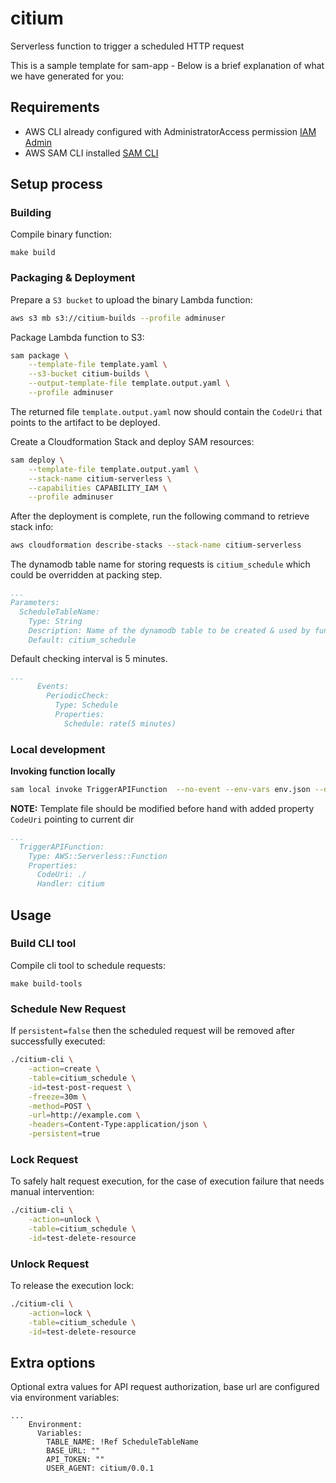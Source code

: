 # citium

Serverless function to trigger a scheduled HTTP request

This is a sample template for sam-app - Below is a brief explanation of what we have generated for you:

## Requirements

* AWS CLI already configured with AdministratorAccess permission [IAM Admin](https://docs.aws.amazon.com/IAM/latest/UserGuide/getting-started_create-admin-group.html)
* AWS SAM CLI installed [SAM CLI](https://github.com/awslabs/aws-sam-cli)

## Setup process

### Building

Compile binary function:

```shell
make build
```

### Packaging & Deployment

Prepare a `S3 bucket` to upload the binary Lambda function:

```bash
aws s3 mb s3://citium-builds --profile adminuser
```

Package Lambda function to S3:

```bash
sam package \
    --template-file template.yaml \
    --s3-bucket citium-builds \
    --output-template-file template.output.yaml \
    --profile adminuser
```

The returned file `template.output.yaml` now should contain the `CodeUri` that points to the artifact to be deployed.

Create a Cloudformation Stack and deploy SAM resources:

```bash
sam deploy \
    --template-file template.output.yaml \
    --stack-name citium-serverless \
    --capabilities CAPABILITY_IAM \
    --profile adminuser
```

After the deployment is complete, run the following command to retrieve stack info:

```bash
aws cloudformation describe-stacks --stack-name citium-serverless
``` 

The dynamodb table name for storing requests is `citium_schedule` which could be overridden at packing step.

```yaml
...
Parameters:
  ScheduleTableName:
    Type: String
    Description: Name of the dynamodb table to be created & used by function
    Default: citium_schedule
```

Default checking interval is 5 minutes.

```yaml
...
      Events:
        PeriodicCheck:
          Type: Schedule
          Properties:
            Schedule: rate(5 minutes)
```


### Local development

**Invoking function locally**

```bash
sam local invoke TriggerAPIFunction  --no-event --env-vars env.json --debug
```

**NOTE:** Template file should be modified before hand with added property `CodeUri` pointing to current dir

```yaml
...
  TriggerAPIFunction:
    Type: AWS::Serverless::Function
    Properties:
      CodeUri: ./
      Handler: citium 
```

## Usage

### Build CLI tool

Compile cli tool to schedule requests:

```shell
make build-tools
```

### Schedule New Request

If `persistent=false` then the scheduled request will be removed after successfully executed:

```bash
./citium-cli \
    -action=create \
    -table=citium_schedule \
    -id=test-post-request \
    -freeze=30m \
    -method=POST \
    -url=http://example.com \
    -headers=Content-Type:application/json \
    -persistent=true
```

### Lock Request

To safely halt request execution, for the case of execution failure that needs manual intervention:

```bash
./citium-cli \
    -action=unlock \
    -table=citium_schedule \
    -id=test-delete-resource
```

### Unlock Request

To release the execution lock:

```bash
./citium-cli \
    -action=lock \
    -table=citium_schedule \
    -id=test-delete-resource
```

## Extra options

Optional extra values for API request authorization, base url are configured via environment variables:

```yam
...
    Environment:
      Variables:
        TABLE_NAME: !Ref ScheduleTableName
        BASE_URL: ""
        API_TOKEN: ""
        USER_AGENT: citium/0.0.1
```
